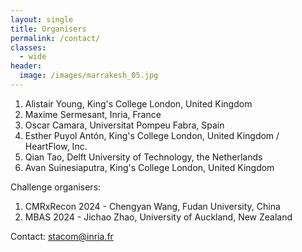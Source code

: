```yaml
---
layout: single
title: Organisers
permalink: /contact/
classes:
  - wide
header:
  image: /images/marrakesh_05.jpg
---
```


1. Alistair Young, King's College London, United Kingdom
2. Maxime Sermesant, Inria, France
3. Oscar Camara, Universitat Pompeu Fabra, Spain
4. Esther Puyol Antón, King's College London, United Kingdom / HeartFlow, Inc.
5. Qian Tao, Delft University of Technology, the Netherlands
6. Avan Suinesiaputra, King's College London, United Kingdom

Challenge organisers:

1. CMRxRecon 2024 - Chengyan Wang, Fudan University, China
2. MBAS 2024 - Jichao Zhao, University of Auckland, New Zealand

Contact: stacom@inria.fr